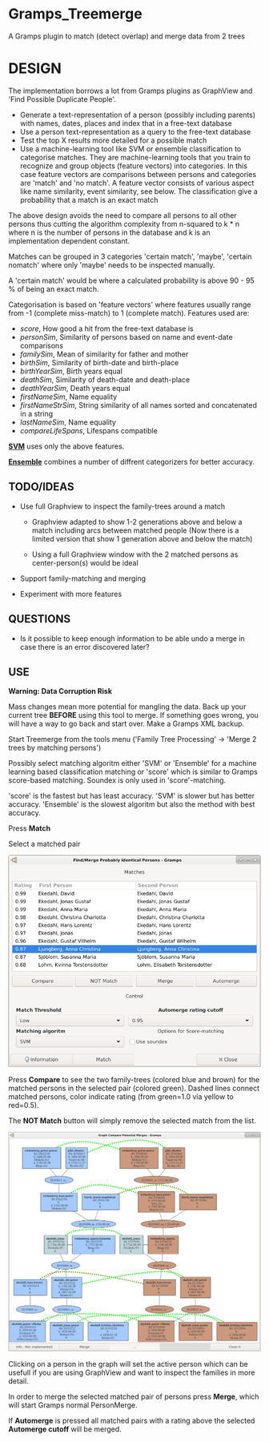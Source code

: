 # Gramps_Treemerge
A Gramps plugin to match (detect overlap) and merge data from 2 trees

# DESIGN

The implementation borrows a lot from Gramps plugins as GraphView and 'Find Possible Duplicate People'.

  * Generate a text-representation of a person (possibly including parents) with names, dates, places
      and index that in a free-text database
  * Use a person text-representation as a query to the free-text database
  * Test the top X results more detailed for a possible match
  * Use a machine-learning tool like SVM or ensemble classification to categorise matches.
    They are machine-learning tools that you
    train to recognize and group objects (feature vectors) into categories.
    In this case feature vectors are comparisons between persons and categories are 'match' and 'no match'.
    A feature vector consists of various aspect like name similarity, event similarity, see below.
    The classification give a probability that a match is an exact match 

The above design avoids the need to compare all persons to all other persons thus cutting the algorithm complexity from
n-squared to k * n where n is the number of persons in the database and k is an implementation dependent constant.

Matches can be grouped in 3 categories 'certain match', 'maybe', 'certain nomatch' where only 'maybe'
needs to be inspected manually.

A 'certain match' would be where a calculated probability is above 90 - 95 % of being an exact match. 

Categorisation is based on 'feature vectors' where features usually range from -1 (complete miss-match) to
1 (complete match). Features used are:
  * _score_, How good a hit from the free-text database is
  * _personSim_, Similarity of persons based on name and event-date comparisons
  * _familySim_, Mean of similarity for father and mother
  * _birthSim_, Similarity of birth-date and birth-place
  * _birthYearSim_, Birth years equal
  * _deathSim_, Similarity of death-date and death-place
  * _deathYearSim_, Death years equal
  * _firstNameSim_, Name equality
  * _firstNameStrSim_, String similarity of all names sorted and concatenated in a string
  * _lastNameSim_, Name equality
  * _compareLifeSpans_, Lifespans compatible

**[SVM](https://scikit-learn.org/stable/modules/generated/sklearn.svm.SVC.html)**  uses only the above features.

**[Ensemble](https://scikit-learn.org/stable/modules/ensemble.html#stacking)** combines a number of diffrent categorizers
for better accuracy.

## TODO/IDEAS

* Use full Graphview to inspect the family-trees around a match
  - Graphview adapted to show 1-2 generations above and below a match including arcs between matched people
  (Now there is a limited version that show 1 generation above and below the match)

  - Using a full Graphview window with the 2 matched persons as center-person(s) would be ideal

* Support family-matching and merging

* Experiment with more features

## QUESTIONS

- Is it possible to keep enough information to be able undo a merge in case there is an error discovered later?


## USE
**Warning: Data Corruption Risk**

Mass changes mean more potential for mangling the data. Back up your current tree **BEFORE** using this tool to merge.
If something goes wrong, you will have a way to go back and start over. Make a Gramps XML backup. 

Start Treemerge from the tools menu ('Family Tree Processing' -> 'Merge 2 trees by matching persons')

Possibly select matching algoritm either 'SVM' or 'Ensemble' for a machine learning based classification matching or
'score' which is similar to Gramps score-based matching. Soundex is only used in 'score'-matching.

'score' is the fastest but has least accuracy. 'SVM' is slower but has better accuracy. 'Ensemble' is the slowest algoritm
but also the method with best accuracy.

Press **Match**

Select a matched pair

![Main window](/TreemergeMain.png)

Press **Compare** to see the two family-trees (colored blue and brown) for the matched persons in
the selected pair (colored green). Dashed lines connect matched persons, color indicate rating
(from green=1.0 via yellow to red=0.5).

The **NOT Match** button will simply remove the selected match from the list.

![Graphical compare of match](/TreemergeCompare.png)

Clicking on a person in the graph will set the active person which
can be usefull if you are using GraphView and want to inspect the families in more detail.

In order to merge the selected matched pair of persons press **Merge**, which will start Gramps normal PersonMerge.

If **Automerge** is pressed all matched pairs with a rating above the selected **Automerge cutoff** will be merged.